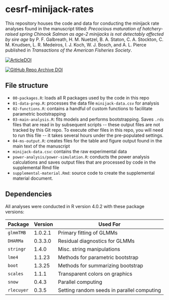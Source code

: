 # cesrf-minijack-rates

This repository houses the code and data for conducting the minijack rate analyses found in the manuscript titled: _Precocious maturation of hatchery-raised spring Chinook Salmon as age-2 minijacks is not detectably affected by sire age_ by P. F. Galbreath, H. M. Nuetzel, B. A. Staton, C. A. Stockton, C. M. Knudsen, L. R. Medeiros, I. J. Koch, W. J. Bosch, and A. L. Pierce published in _Transactions of the American Fisheries Society_.

[![ArticleDOI](https://img.shields.io/badge/Article%20DOI-10.1002%2Ftafs.10343-blue)](https://doi.org/10.1002/tafs.10343)

[![GitHub Repo Archive DOI](https://img.shields.io/badge/GitHub%20Repo%20Archive%20DOI-10.5281%2Fzenodo.4730682-blue)](https://doi.org/10.5281/zenodo.4730682)

## File structure

* `00-packages.R`: loads all R packages used by the code in this repo
* `01-data-prep.R`: processes the data file `minijack-data.csv` for analysis
* `02-functions.R`: contains a handful of custom functions to facilitate parametric bootstrapping
* `03-main-analysis.R`: fits models and performs bootstrapping. Saves `.rds` files that are read in by subsequent scripts -- these output files are not tracked by this Git repo. To execute other files in this repo, you will need to run this file -- it takes several hours under the pre-populated settings.
* `04-ms-output.R`: creates files for the table and figure output found in the main text of the manuscript
* `minijack-data.csv`: contains the raw experimental data
* `power-analysis/power-simulation.R`: conducts the power analysis calculations and saves output files that are processed by code in the supplemental Rmd file
* `supplemental-material.Rmd`: source code to create the supplemental material document.

## Dependencies

All analyses were conducted in R version 4.0.2 with these package versions:

| Package    | Version | Used For                                   |
| ---------- | ------- | ------------------------------------------ |
| `glmmTMB`  | 1.0.2.1 | Primary fitting of GLMMs                   |
| `DHARMa`   | 0.3.3.0 | Residual diagnostics for GLMMs             |
| `stringr`  | 1.4.0   | Misc. string manipulations                 |
| `lme4`     | 1.1.23  | Methods for parametric bootstrap           |
| `boot`     | 1.3.25  | Methods for summarizing bootstrap          |
| `scales`   | 1.1.1   | Transparent colors on graphics             |
| `snow`     | 0.4.3   | Parallel computing                         |
| `rlecuyer` | 0.3.5   | Setting random seeds in parallel computing |
